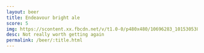 ```yaml
---
layout: beer
title: Endeavour bright ale
score: 5
img: https://scontent.xx.fbcdn.net/v/t1.0-0/p480x480/10696283_10153053840278745_1486083629761267822_n.jpg?oh=f067991067f099f96ae27f589b582e5d&oe=591C23B3
desc: Not really worth getting again
permalink: /beer/:title.html
---
```

